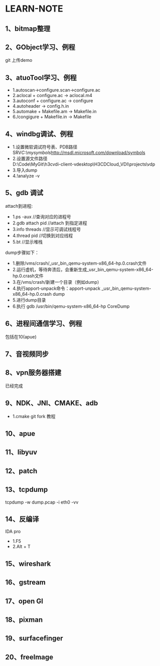 # LEARN-NOTE
## 1、bitmap整理
## 2、GObject学习、例程 
  git 上传demo
## 3、atuoTool学习、例程
* 1.autoscan->configure.scan->configure.ac  
* 2.aclocal + configure.ac -> aclocal.m4  
* 3.autoconf + configure.ac -> configure  
* 4.autoheader -> config.h.in  
* 5.automake + Makefile.am -> Makefile.in  
* 6./congigure + Makefile.in -> Makefile  
## 4、windbg调试、例程
* 1.设置微软调试符号表、PDB路径  
SRV*C:\mysymbols*http://msdl.microsoft.com/download/symbols  
* 2.设置源文件路径  
D:\Code\MyGit\h3cvdi-client-vdesktop\H3CDCloud_VDI\projects\vdp  
* 3.导入dump
* 4.!analyze -v
## 5、gdb 调试
attach到进程:  
* 1.ps -aux  //查询对应的进程号  
* 2.gdb attach pid  //attach 到指定进程  
* 3.info threads  //显示可调试线程号  
* 4.thread pid  //切换到对应线程  
* 5.bt  //显示堆栈  
	
dump步骤如下：
* 1.删除/vms/crash/_usr_bin_qemu-system-x86_64-hp.0.crash文件
* 2.运行虚机，等待奔溃后，会重新生成_usr_bin_qemu-system-x86_64-hp.0.crash文件
* 3.在/vms/crash/新建一个目录（例如dump）
* 4.执行apport-unpack命令：apport-unpack _usr_bin_qemu-system-x86_64-hp.0.crash dump
* 5.进行dump目录
* 6.执行 gdb /usr/bin/qemu-system-x86_64-hp  CoreDump
## 6、进程间通信学习、例程
包括在10(apue)  
## 7、音视频同步
## 8、vpn服务器搭建
已经完成  
## 9、NDK、JNI、CMAKE、adb
* 1.cmake git fork 教程  
## 10、apue
## 11、libyuv
## 12、patch
## 13、tcpdump
tcpdump -w dump.pcap -i eth0 -vv
## 14、反编译
IDA pro
* 1.F5
* 2.Alt + T
## 15、wireshark
## 16、gstream
## 17、open Gl
## 18、pixman
## 19、surfacefinger
## 20、freeImage
